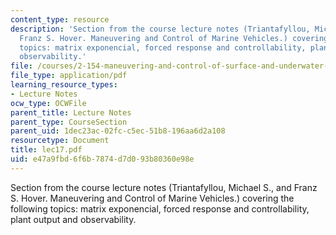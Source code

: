 ```yaml
---
content_type: resource
description: 'Section from the course lecture notes (Triantafyllou, Michael S., and
  Franz S. Hover. Maneuvering and Control of Marine Vehicles.) covering the following
  topics: matrix exponencial, forced response and controllability, plant output and
  observability.'
file: /courses/2-154-maneuvering-and-control-of-surface-and-underwater-vehicles-13-49-fall-2004/e47a9fbd6f6b7874d7d093b80360e98e_lec17.pdf
file_type: application/pdf
learning_resource_types:
- Lecture Notes
ocw_type: OCWFile
parent_title: Lecture Notes
parent_type: CourseSection
parent_uid: 1dec23ac-02fc-c5ec-51b8-196aa6d2a108
resourcetype: Document
title: lec17.pdf
uid: e47a9fbd-6f6b-7874-d7d0-93b80360e98e
---
```

Section from the course lecture notes (Triantafyllou, Michael S., and Franz S. Hover. Maneuvering and Control of Marine Vehicles.) covering the following topics: matrix exponencial, forced response and controllability, plant output and observability.

